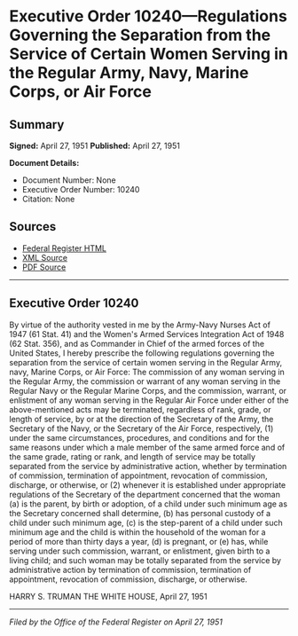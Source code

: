 # Executive Order 10240—Regulations Governing the Separation from the Service of Certain Women Serving in the Regular Army, Navy, Marine Corps, or Air Force

## Summary

**Signed:** April 27, 1951
**Published:** April 27, 1951

**Document Details:**
- Document Number: None
- Executive Order Number: 10240
- Citation: None

## Sources
- [Federal Register HTML](https://www.presidency.ucsb.edu/documents/executive-order-10240-regulations-governing-the-separation-from-the-service-certain-women)
- [XML Source](None)
- [PDF Source](None)

---

## Executive Order 10240

By virtue of the authority vested in me by the Army-Navy Nurses Act of 1947 (61 Stat. 41) and the Women's Armed Services Integration Act of 1948 (62 Stat. 356), and as Commander in Chief of the armed forces of the United States, I hereby prescribe the following regulations governing the separation from the service of certain women serving in the Regular Army, navy, Marine Corps, or Air Force:
The commission of any woman serving in the Regular Army, the commission or warrant of any woman serving in the Regular Navy or the Regular Marine Corps, and the commission, warrant, or enlistment of any woman serving in the Regular Air Force under either of the above-mentioned acts may be terminated, regardless of rank, grade, or length of service, by or at the direction of the Secretary of the Army, the Secretary of the Navy, or the Secretary of the Air Force, respectively, (1) under the same circumstances, procedures, and conditions and for the same reasons under which a male member of the same armed force and of the same grade, rating or rank, and length of service may be totally separated from the service by administrative action, whether by termination of commission, termination of appointment, revocation of commission, discharge, or otherwise, or (2) whenever it is established under appropriate regulations of the Secretary of the department concerned that the woman (a) is the parent, by birth or adoption, of a child under such minimum age as the Secretary concerned shall determine, (b) has personal custody of a child under such minimum age, (c) is the step-parent of a child under such minimum age and the child is within the household of the woman for a period of more than thirty days a year, (d) is pregnant, or (e) has, while serving under such commission, warrant, or enlistment, given birth to a living child; and such woman may be totally separated from the service by administrative action by termination of commission, termination of appointment, revocation of commission, discharge, or otherwise.

HARRY S. TRUMAN
THE WHITE HOUSE,
April 27, 1951

---

*Filed by the Office of the Federal Register on April 27, 1951*
